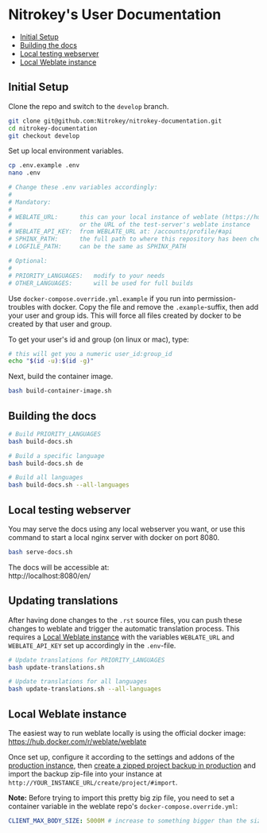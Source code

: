 # Nitrokey's User Documentation

- [Initial Setup](#Initial-Setup)
- [Building the docs](#Building-the-docs)
- [Local testing webserver](#Local-testing-webserver)
- [Local Weblate instance](#Local-Weblate-instance)

## Initial Setup

Clone the repo and switch to the `develop` branch.
```bash
git clone git@github.com:Nitrokey/nitrokey-documentation.git
cd nitrokey-documentation
git checkout develop
```

Set up local environment variables.
```bash
cp .env.example .env
nano .env

# Change these .env variables accordingly:
#
# Mandatory:
#
# WEBLATE_URL:      this can your local instance of weblate (https://hub.docker.com/r/weblate/weblate) 
#                   or the URL of the test-server's weblate instance
# WEBLATE_API_KEY:  from WEBLATE_URL at: /accounts/profile/#api
# SPHINX_PATH:      the full path to where this repository has been checked out at
# LOGFILE_PATH:     can be the same as SPHINX_PATH

# Optional:
#
# PRIORITY_LANGUAGES:   modify to your needs
# OTHER_LANGUAGES:      will be used for full builds
```

Use `docker-compose.override.yml.example` if you run into permission-troubles with docker. Copy the file and remove the `.example`-suffix, then add your user and group ids. This will force all files created by docker to be created by that user and group.

To get your user's id and group (on linux or mac), type:
```bash
# this will get you a numeric user_id:group_id
echo "$(id -u):$(id -g)"
```

Next, build the container image.
```bash
bash build-container-image.sh
```

## Building the docs

```bash
# Build PRIORITY_LANGUAGES
bash build-docs.sh

# Build a specific language
bash build-docs.sh de

# Build all languages
bash build-docs.sh --all-languages
```

## Local testing webserver
You may serve the docs using any local webserver you want, or use this command to start a local nginx server with docker on port 8080.
```bash
bash serve-docs.sh
```

The docs will be accessible at:             
http://localhost:8080/en/

## Updating translations

After having done changes to the `.rst` source files, you can push these changes to weblate and trigger the automatic translation process. This requires a [Local Weblate instance](#Local-Weblate-instance) with the variables `WEBLATE_URL` and `WEBLATE_API_KEY` set up accordingly in the `.env`-file.

```bash
# Update translations for PRIORITY_LANGUAGES
bash update-translations.sh

# Update translations for all languages
bash update-translations.sh --all-languages
```

## Local Weblate instance
The easiest way to run weblate locally is using the official docker image: https://hub.docker.com/r/weblate/weblate

Once set up, configure it according to the settings and addons of the [production instance](https://translate.nitrokey.com), then [create a zipped project backup in production](https://translate.nitrokey.com/backups/nitrokey-documentation/) and import the backup zip-file into your instance at `http://YOUR_INSTANCE_URL/create/project/#import`.

**Note:** Before trying to import this pretty big zip file, you need to set a container variable in the weblate repo's `docker-compose.override.yml`:
```yml
CLIENT_MAX_BODY_SIZE: 5000M # increase to something bigger than the size of the zip file
```
